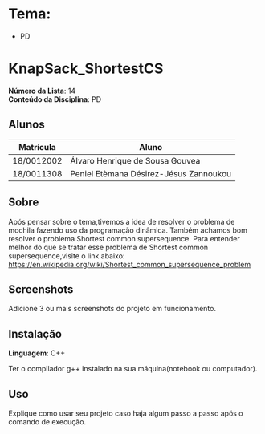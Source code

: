 # Tema:
 - PD   
# KnapSack_ShortestCS

**Número da Lista**: 14<br>
**Conteúdo da Disciplina**: PD<br>

## Alunos
|Matrícula | Aluno |
| -- | -- |
| 18/0012002  |  Álvaro Henrique de Sousa Gouvea |
| 18/0011308  |  Peniel Etèmana Désirez-Jésus Zannoukou |

## Sobre 
Após pensar sobre o tema,tivemos a idea de resolver o problema de mochila fazendo uso
da programação dinâmica. Também achamos bom resolver o problema Shortest common supersequence.
Para entender melhor do que se tratar esse problema de Shortest common supersequence,visite o link abaixo:
<https://en.wikipedia.org/wiki/Shortest_common_supersequence_problem>
## Screenshots
Adicione 3 ou mais screenshots do projeto em funcionamento.

## Instalação 
**Linguagem**: C++<br>

Ter o compilador g++ instalado na sua máquina(notebook ou computador).

## Uso 
Explique como usar seu projeto caso haja algum passo a passo após o comando de execução.





